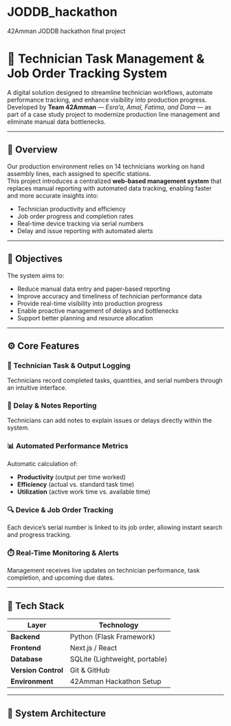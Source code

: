 # JODDB_hackathon
42Amman JODDB hackathon final project
# 🧩 Technician Task Management & Job Order Tracking System

A digital solution designed to streamline technician workflows, automate performance tracking, and enhance visibility into production progress.  
Developed by **Team 42Amman** — *Esra’a, Amal, Fatima, and Dana* — as part of a case study project to modernize production line management and eliminate manual data bottlenecks.

---

## 📘 Overview

Our production environment relies on 14 technicians working on hand assembly lines, each assigned to specific stations.  
This project introduces a centralized **web-based management system** that replaces manual reporting with automated data tracking, enabling faster and more accurate insights into:

- Technician productivity and efficiency  
- Job order progress and completion rates  
- Real-time device tracking via serial numbers  
- Delay and issue reporting with automated alerts  

---

## 🎯 Objectives

The system aims to:

- Reduce manual data entry and paper-based reporting  
- Improve accuracy and timeliness of technician performance data  
- Provide real-time visibility into production progress  
- Enable proactive management of delays and bottlenecks  
- Support better planning and resource allocation  

---

## ⚙️ Core Features

### 👷 Technician Task & Output Logging
Technicians record completed tasks, quantities, and serial numbers through an intuitive interface.

### 📝 Delay & Notes Reporting
Technicians can add notes to explain issues or delays directly within the system.

### 📊 Automated Performance Metrics
Automatic calculation of:
- **Productivity** (output per time worked)
- **Efficiency** (actual vs. standard task time)
- **Utilization** (active work time vs. available time)

### 🔍 Device & Job Order Tracking
Each device’s serial number is linked to its job order, allowing instant search and progress tracking.

### ⏱️ Real-Time Monitoring & Alerts
Management receives live updates on technician performance, task completion, and upcoming due dates.

---

## 🧠 Tech Stack

| Layer | Technology |
|-------|-------------|
| **Backend** | Python (Flask Framework) |
| **Frontend** | Next.js / React |
| **Database** | SQLite (Lightweight, portable) |
| **Version Control** | Git & GitHub |
| **Environment** | 42Amman Hackathon Setup |

---

## 🧩 System Architecture

